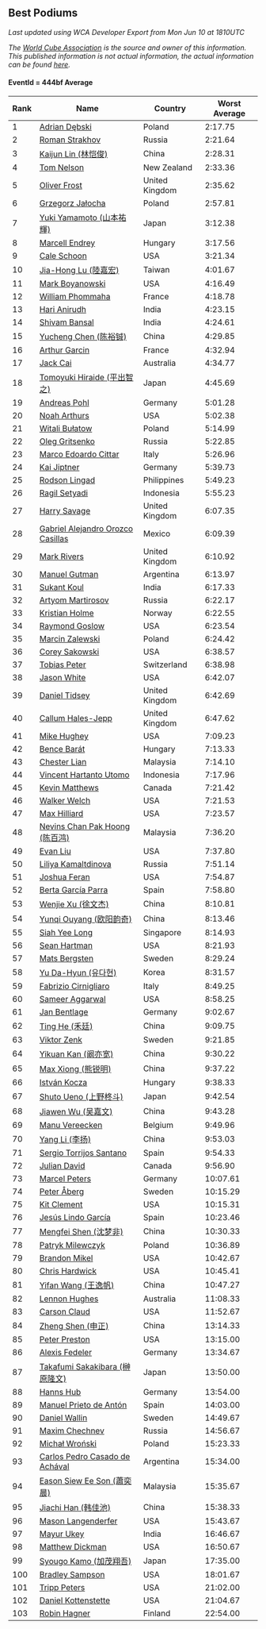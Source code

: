 ## Best Podiums

*Last updated using WCA Developer Export from Mon Jun 10 at 1810UTC*

*The [World Cube Association](https://www.worldcubeassociation.org) is the source and owner of this information. This published information is not actual information, the actual information can be found [here](https://www.worldcubeassociation.org/results).*

#### EventId = 444bf Average

|Rank|Name|Country|Worst Average|  
|--|--|--|--|  
|1|[Adrian Dębski](https://www.worldcubeassociation.org/persons/2017DEBS01)|Poland|2:17.75|  
|2|[Roman Strakhov](https://www.worldcubeassociation.org/persons/2012STRA02)|Russia|2:21.64|  
|3|[Kaijun Lin (林恺俊)](https://www.worldcubeassociation.org/persons/2013LINK01)|China|2:28.31|  
|4|[Tom Nelson](https://www.worldcubeassociation.org/persons/2013NELS01)|New Zealand|2:33.36|  
|5|[Oliver Frost](https://www.worldcubeassociation.org/persons/2012FROS01)|United Kingdom|2:35.62|  
|6|[Grzegorz Jałocha](https://www.worldcubeassociation.org/persons/2012JALO01)|Poland|2:57.81|  
|7|[Yuki Yamamoto (山本祐輝)](https://www.worldcubeassociation.org/persons/2010YAMA04)|Japan|3:12.38|  
|8|[Marcell Endrey](https://www.worldcubeassociation.org/persons/2007ENDR01)|Hungary|3:17.56|  
|9|[Cale Schoon](https://www.worldcubeassociation.org/persons/2014SCHO02)|USA|3:21.34|  
|10|[Jia-Hong Lu (陸嘉宏)](https://www.worldcubeassociation.org/persons/2007LUJI01)|Taiwan|4:01.67|  
|11|[Mark Boyanowski](https://www.worldcubeassociation.org/persons/2014BOYA01)|USA|4:16.49|  
|12|[William Phommaha](https://www.worldcubeassociation.org/persons/2015PHOM01)|France|4:18.78|  
|13|[Hari Anirudh](https://www.worldcubeassociation.org/persons/2013ANIR01)|India|4:23.15|  
|14|[Shivam Bansal](https://www.worldcubeassociation.org/persons/2011BANS02)|India|4:24.61|  
|15|[Yucheng Chen (陈裕铖)](https://www.worldcubeassociation.org/persons/2015CHEN49)|China|4:29.85|  
|16|[Arthur Garcin](https://www.worldcubeassociation.org/persons/2014GARC27)|France|4:32.94|  
|17|[Jack Cai](https://www.worldcubeassociation.org/persons/2014CAIJ02)|Australia|4:34.77|  
|18|[Tomoyuki Hiraide (平出智之)](https://www.worldcubeassociation.org/persons/2012HIRA01)|Japan|4:45.69|  
|19|[Andreas Pohl](https://www.worldcubeassociation.org/persons/2012POHL01)|Germany|5:01.28|  
|20|[Noah Arthurs](https://www.worldcubeassociation.org/persons/2012ARTH01)|USA|5:02.38|  
|21|[Witali Bułatow](https://www.worldcubeassociation.org/persons/2015BUAT01)|Poland|5:14.99|  
|22|[Oleg Gritsenko](https://www.worldcubeassociation.org/persons/2011GRIT01)|Russia|5:22.85|  
|23|[Marco Edoardo Cittar](https://www.worldcubeassociation.org/persons/2015CITT01)|Italy|5:26.96|  
|24|[Kai Jiptner](https://www.worldcubeassociation.org/persons/2007JIPT01)|Germany|5:39.73|  
|25|[Rodson Lingad](https://www.worldcubeassociation.org/persons/2011LING02)|Philippines|5:49.23|  
|26|[Ragil Setyadi](https://www.worldcubeassociation.org/persons/2011SETY02)|Indonesia|5:55.23|  
|27|[Harry Savage](https://www.worldcubeassociation.org/persons/2013SAVA01)|United Kingdom|6:07.35|  
|28|[Gabriel Alejandro Orozco Casillas](https://www.worldcubeassociation.org/persons/2008CASI01)|Mexico|6:09.39|  
|29|[Mark Rivers](https://www.worldcubeassociation.org/persons/2015RIVE05)|United Kingdom|6:10.92|  
|30|[Manuel Gutman](https://www.worldcubeassociation.org/persons/2017GUTM01)|Argentina|6:13.97|  
|31|[Sukant Koul](https://www.worldcubeassociation.org/persons/2014KOUL01)|India|6:17.33|  
|32|[Artyom Martirosov](https://www.worldcubeassociation.org/persons/2016MART29)|Russia|6:22.17|  
|33|[Kristian Holme](https://www.worldcubeassociation.org/persons/2013HOLM01)|Norway|6:22.55|  
|34|[Raymond Goslow](https://www.worldcubeassociation.org/persons/2014GOSL01)|USA|6:23.54|  
|35|[Marcin Zalewski](https://www.worldcubeassociation.org/persons/2011ZALE02)|Poland|6:24.42|  
|36|[Corey Sakowski](https://www.worldcubeassociation.org/persons/2011SAKO01)|USA|6:38.57|  
|37|[Tobias Peter](https://www.worldcubeassociation.org/persons/2014PETE03)|Switzerland|6:38.98|  
|38|[Jason White](https://www.worldcubeassociation.org/persons/2016WHIT16)|USA|6:42.07|  
|39|[Daniel Tidsey](https://www.worldcubeassociation.org/persons/2016TIDS01)|United Kingdom|6:42.69|  
|40|[Callum Hales-Jepp](https://www.worldcubeassociation.org/persons/2012HALE01)|United Kingdom|6:47.62|  
|41|[Mike Hughey](https://www.worldcubeassociation.org/persons/2007HUGH01)|USA|7:09.23|  
|42|[Bence Barát](https://www.worldcubeassociation.org/persons/2008BARA01)|Hungary|7:13.33|  
|43|[Chester Lian](https://www.worldcubeassociation.org/persons/2009LIAN03)|Malaysia|7:14.10|  
|44|[Vincent Hartanto Utomo](https://www.worldcubeassociation.org/persons/2010UTOM01)|Indonesia|7:17.96|  
|45|[Kevin Matthews](https://www.worldcubeassociation.org/persons/2010MATT02)|Canada|7:21.42|  
|46|[Walker Welch](https://www.worldcubeassociation.org/persons/2011WELC01)|USA|7:21.53|  
|47|[Max Hilliard](https://www.worldcubeassociation.org/persons/2015HILL09)|USA|7:23.57|  
|48|[Nevins Chan Pak Hoong (陈百鸿)](https://www.worldcubeassociation.org/persons/2010CHAN20)|Malaysia|7:36.20|  
|49|[Evan Liu](https://www.worldcubeassociation.org/persons/2009LIUE01)|USA|7:37.80|  
|50|[Liliya Kamaltdinova](https://www.worldcubeassociation.org/persons/2012KAMA01)|Russia|7:51.14|  
|51|[Joshua Feran](https://www.worldcubeassociation.org/persons/2011FERA01)|USA|7:54.87|  
|52|[Berta García Parra](https://www.worldcubeassociation.org/persons/2014PARR02)|Spain|7:58.80|  
|53|[Wenjie Xu (徐文杰)](https://www.worldcubeassociation.org/persons/2016XUWE02)|China|8:10.81|  
|54|[Yunqi Ouyang (欧阳韵奇)](https://www.worldcubeassociation.org/persons/2007YUNQ01)|China|8:13.46|  
|55|[Siah Yee Long](https://www.worldcubeassociation.org/persons/2015LONG01)|Singapore|8:14.93|  
|56|[Sean Hartman](https://www.worldcubeassociation.org/persons/2016HART02)|USA|8:21.93|  
|57|[Mats Bergsten](https://www.worldcubeassociation.org/persons/2008BERG04)|Sweden|8:29.24|  
|58|[Yu Da-Hyun (유다현)](https://www.worldcubeassociation.org/persons/2008YUDA01)|Korea|8:31.57|  
|59|[Fabrizio Cirnigliaro](https://www.worldcubeassociation.org/persons/2008CIRN01)|Italy|8:49.25|  
|60|[Sameer Aggarwal](https://www.worldcubeassociation.org/persons/2017AGGA01)|USA|8:58.25|  
|61|[Jan Bentlage](https://www.worldcubeassociation.org/persons/2010BENT01)|Germany|9:02.67|  
|62|[Ting He (禾廷)](https://www.worldcubeassociation.org/persons/2015HETI01)|China|9:09.75|  
|63|[Viktor Zenk](https://www.worldcubeassociation.org/persons/2016ZENK01)|Sweden|9:21.85|  
|64|[Yikuan Kan (阚亦宽)](https://www.worldcubeassociation.org/persons/2015KANY01)|China|9:30.22|  
|65|[Max Xiong (熊锐明)](https://www.worldcubeassociation.org/persons/2015XION03)|China|9:37.22|  
|66|[István Kocza](https://www.worldcubeassociation.org/persons/2005KOCZ01)|Hungary|9:38.33|  
|67|[Shuto Ueno (上野柊斗)](https://www.worldcubeassociation.org/persons/2008UENO01)|Japan|9:42.54|  
|68|[Jiawen Wu (吴嘉文)](https://www.worldcubeassociation.org/persons/2010WUJI01)|China|9:43.28|  
|69|[Manu Vereecken](https://www.worldcubeassociation.org/persons/2010VERE01)|Belgium|9:49.96|  
|70|[Yang Li (李扬)](https://www.worldcubeassociation.org/persons/2012LIYA01)|China|9:53.03|  
|71|[Sergio Torrijos Santano](https://www.worldcubeassociation.org/persons/2013SANT13)|Spain|9:54.33|  
|72|[Julian David](https://www.worldcubeassociation.org/persons/2010DAVI06)|Canada|9:56.90|  
|73|[Marcel Peters](https://www.worldcubeassociation.org/persons/2012PETE03)|Germany|10:07.61|  
|74|[Peter Åberg](https://www.worldcubeassociation.org/persons/2013ABER01)|Sweden|10:15.29|  
|75|[Kit Clement](https://www.worldcubeassociation.org/persons/2008CLEM01)|USA|10:15.31|  
|76|[Jesús Lindo García](https://www.worldcubeassociation.org/persons/2013GARC08)|Spain|10:23.46|  
|77|[Mengfei Shen (沈梦非)](https://www.worldcubeassociation.org/persons/2018SHEN07)|China|10:30.33|  
|78|[Patryk Milewczyk](https://www.worldcubeassociation.org/persons/2014MILE01)|Poland|10:36.89|  
|79|[Brandon Mikel](https://www.worldcubeassociation.org/persons/2011MIKE01)|USA|10:42.67|  
|80|[Chris Hardwick](https://www.worldcubeassociation.org/persons/2003HARD01)|USA|10:45.41|  
|81|[Yifan Wang (王逸帆)](https://www.worldcubeassociation.org/persons/2017WANY29)|China|10:47.27|  
|82|[Lennon Hughes](https://www.worldcubeassociation.org/persons/2017HUGH04)|Australia|11:08.33|  
|83|[Carson Claud](https://www.worldcubeassociation.org/persons/2015CLAU02)|USA|11:52.67|  
|84|[Zheng Shen (申正)](https://www.worldcubeassociation.org/persons/2017SHEN06)|China|13:14.33|  
|85|[Peter Preston](https://www.worldcubeassociation.org/persons/2017PRES02)|USA|13:15.00|  
|86|[Alexis Fedeler](https://www.worldcubeassociation.org/persons/2015FEDE01)|Germany|13:34.67|  
|87|[Takafumi Sakakibara (榊原隆文)](https://www.worldcubeassociation.org/persons/2017SAKA04)|Japan|13:50.00|  
|88|[Hanns Hub](https://www.worldcubeassociation.org/persons/2013HUBH01)|Germany|13:54.00|  
|89|[Manuel Prieto de Antón](https://www.worldcubeassociation.org/persons/2015ANTO04)|Spain|14:03.00|  
|90|[Daniel Wallin](https://www.worldcubeassociation.org/persons/2013WALL03)|Sweden|14:49.67|  
|91|[Maxim Chechnev](https://www.worldcubeassociation.org/persons/2011CHEC01)|Russia|14:56.67|  
|92|[Michał Wroński](https://www.worldcubeassociation.org/persons/2015WRON01)|Poland|15:23.33|  
|93|[Carlos Pedro Casado de Achával](https://www.worldcubeassociation.org/persons/2012ACHA01)|Argentina|15:34.00|  
|94|[Eason Siew Ee Son (蕭奕晨)](https://www.worldcubeassociation.org/persons/2009SIEW02)|Malaysia|15:35.67|  
|95|[Jiachi Han (韩佳池)](https://www.worldcubeassociation.org/persons/2014HANJ02)|China|15:38.33|  
|96|[Mason Langenderfer](https://www.worldcubeassociation.org/persons/2013LANG03)|USA|15:43.67|  
|97|[Mayur Ukey](https://www.worldcubeassociation.org/persons/2014UKEY01)|India|16:46.67|  
|98|[Matthew Dickman](https://www.worldcubeassociation.org/persons/2013DICK01)|USA|16:50.67|  
|99|[Syougo Kamo (加茂翔吾)](https://www.worldcubeassociation.org/persons/2015KAMO01)|Japan|17:35.00|  
|100|[Bradley Sampson](https://www.worldcubeassociation.org/persons/2008SAMP01)|USA|18:01.67|  
|101|[Tripp Peters](https://www.worldcubeassociation.org/persons/2017PETE04)|USA|21:02.00|  
|102|[Daniel Kottenstette](https://www.worldcubeassociation.org/persons/2012KOTT01)|USA|21:04.67|  
|103|[Robin Hagner](https://www.worldcubeassociation.org/persons/2017HAGN02)|Finland|22:54.00|  
